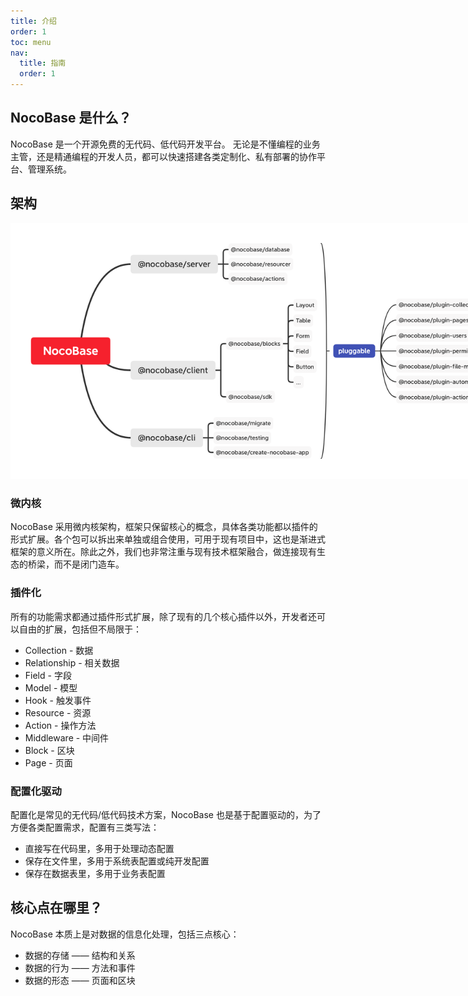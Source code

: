 ```yaml
---
title: 介绍
order: 1
toc: menu
nav:
  title: 指南
  order: 1
---
```


## NocoBase 是什么？

NocoBase 是一个开源免费的无代码、低代码开发平台。 无论是不懂编程的业务主管，还是精通编程的开发人员，都可以快速搭建各类定制化、私有部署的协作平台、管理系统。

## 架构

<img src="./nocobase.png" style="max-width: 800px;"/>

### 微内核

NocoBase 采用微内核架构，框架只保留核心的概念，具体各类功能都以插件的形式扩展。各个包可以拆出来单独或组合使用，可用于现有项目中，这也是渐进式框架的意义所在。除此之外，我们也非常注重与现有技术框架融合，做连接现有生态的桥梁，而不是闭门造车。

### 插件化

所有的功能需求都通过插件形式扩展，除了现有的几个核心插件以外，开发者还可以自由的扩展，包括但不局限于：

- Collection - 数据
- Relationship - 相关数据
- Field - 字段
- Model - 模型
- Hook - 触发事件
- Resource - 资源
- Action - 操作方法
- Middleware - 中间件
- Block - 区块
- Page - 页面

### 配置化驱动

配置化是常见的无代码/低代码技术方案，NocoBase 也是基于配置驱动的，为了方便各类配置需求，配置有三类写法：

- 直接写在代码里，多用于处理动态配置
- 保存在文件里，多用于系统表配置或纯开发配置
- 保存在数据表里，多用于业务表配置

## 核心点在哪里？

NocoBase 本质上是对数据的信息化处理，包括三点核心：

- 数据的存储 —— 结构和关系
- 数据的行为 —— 方法和事件
- 数据的形态 —— 页面和区块
